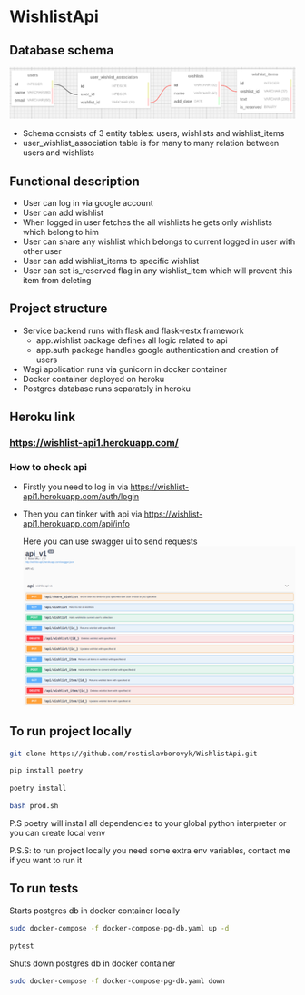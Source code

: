 # WishlistApi

## Database schema
![alt text](img/db_schema.png)

- Schema consists of 3 entity tables: users, wishlists and wishlist_items
- user_wishlist_association table is for many to many relation between users and wishlists

## Functional description
- User can log in via google account
- User can add wishlist 
- When logged in user fetches the all wishlists he gets only wishlists which belong to him
- User can share any wishlist which belongs to current logged in user with other user
- User can add wishlist_items to specific wishlist
- User can set is_reserved flag in any wishlist_item which will prevent this item from deleting

## Project structure

- Service backend runs with flask and flask-restx framework 
  * app.wishlist package defines all logic related to api
  * app.auth package handles google authentication and creation of users
- Wsgi application runs via gunicorn in docker container
- Docker container deployed on heroku
- Postgres database runs separately in heroku

## Heroku link
### https://wishlist-api1.herokuapp.com/

### How to check api

- Firstly you need to log in via https://wishlist-api1.herokuapp.com/auth/login
- Then you can tinker with api via https://wishlist-api1.herokuapp.com/api/info

  Here you can use swagger ui to send requests
  ![alt text](img/info_img.png)

## To run project locally
 ```sh 
git clone https://github.com/rostislavborovyk/WishlistApi.git
```
 ```sh 
pip install poetry
```
 ```sh 
poetry install 
```
 ```sh 
bash prod.sh
```
P.S poetry will install all dependencies to your global python interpreter or you can create local venv

P.S.S: to run project locally you need some extra env variables, contact me if you want to run it 

## To run tests
Starts postgres db in docker container locally
```sh 
sudo docker-compose -f docker-compose-pg-db.yaml up -d
```
```sh 
pytest
```
Shuts down postgres db in docker container 
```sh 
sudo docker-compose -f docker-compose-pg-db.yaml down
```
